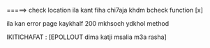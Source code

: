 =====>  check location ila kant fiha chi7aja khdm bcheck function  [x]



ila kan error page kaykhalf 200  mkhsoch ydkhol method


IKITICHAFAT :
[EPOLLOUT dima katji msalia m3a rasha]